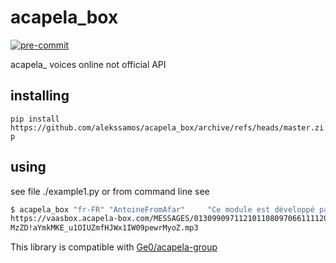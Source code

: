 # acapela_box

[![pre-commit](https://img.shields.io/badge/pre--commit-enabled-brightgreen?logo=pre-commit&logoColor=white)](https://github.com/pre-commit/pre-commit)

acapela_ voices online not official API

## installing
`pip install https://github.com/alekssamos/acapela_box/archive/refs/heads/master.zip`

## using
see file ./example1.py
or from command line
see
```bash
$ acapela_box "fr-FR" "AntoineFromAfar"     "Ce module est développé par un français."
https://vaasbox.acapela-box.com/MESSAGES/013099097112101108097066111120095086050/Listen.php?q=NiivxaaFRPDRk2FD7Lfg!CV7fN
MzZD!aYmkMKE_u1OIUZmfHJWx1IW09pewrMyoZ.mp3
```

This library is compatible with [Ge0/acapela-group](https://github.com/Ge0/acapela-group)
